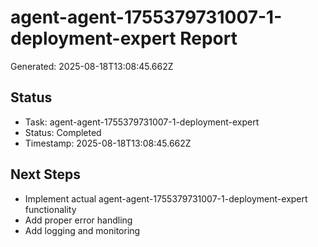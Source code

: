 # agent-agent-1755379731007-1-deployment-expert Report

Generated: 2025-08-18T13:08:45.662Z

## Status
- Task: agent-agent-1755379731007-1-deployment-expert
- Status: Completed
- Timestamp: 2025-08-18T13:08:45.662Z

## Next Steps
- Implement actual agent-agent-1755379731007-1-deployment-expert functionality
- Add proper error handling
- Add logging and monitoring
